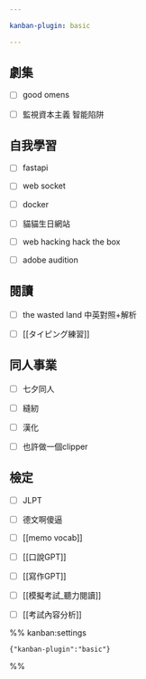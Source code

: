 ```yaml
---

kanban-plugin: basic

---
```


## 劇集

- [ ] good omens
- [ ] 監視資本主義 智能陷阱


## 自我學習

- [ ] fastapi
- [ ] web socket
- [ ] docker
- [ ] 貓貓生日網站
- [ ] web hacking hack the box
- [ ] adobe audition


## 閱讀

- [ ] the wasted land 中英對照+解析
- [ ] [[タイピング練習]]


## 同人事業

- [ ] 七夕同人
- [ ] 縫紉
- [ ] 漢化
- [ ] 也許做一個clipper


## 檢定

- [ ] JLPT
- [ ] 德文啊傻逼
- [ ] [[memo vocab]]
- [ ] [[口說GPT]]
- [ ] [[寫作GPT]]
- [ ] [[模擬考試_聽力閱讀]]
- [ ] [[考試內容分析]]




%% kanban:settings
```
{"kanban-plugin":"basic"}
```
%%